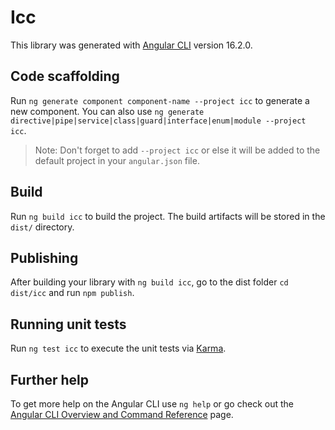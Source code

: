# Icc

This library was generated with [Angular CLI](https://github.com/angular/angular-cli) version 16.2.0.

## Code scaffolding

Run `ng generate component component-name --project icc` to generate a new component. You can also use `ng generate directive|pipe|service|class|guard|interface|enum|module --project icc`.

> Note: Don't forget to add `--project icc` or else it will be added to the default project in your `angular.json` file.

## Build

Run `ng build icc` to build the project. The build artifacts will be stored in the `dist/` directory.

## Publishing

After building your library with `ng build icc`, go to the dist folder `cd dist/icc` and run `npm publish`.

## Running unit tests

Run `ng test icc` to execute the unit tests via [Karma](https://karma-runner.github.io).

## Further help

To get more help on the Angular CLI use `ng help` or go check out the [Angular CLI Overview and Command Reference](https://angular.io/cli) page.
